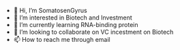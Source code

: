- 👋 Hi, I’m SomatosenGyrus
- 👀 I’m interested in Biotech and Investment
- 🌱 I’m currently learning RNA-binding protein
- 💞️ I’m looking to collaborate on VC incestment on Biotech
- 📫 How to reach me through email

<!---
elricwm/elricwm is a ✨ special ✨ repository because its `README.md` (this file) appears on your GitHub profile.
You can click the Preview link to take a look at your changes.
--->
